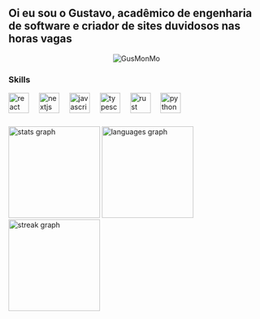 <h2 align="left">Oi eu sou o Gustavo, acadêmico de engenharia de software e criador de sites duvidosos nas horas vagas</h2>

<p align="center"> <img src="https://komarev.com/ghpvc/?username=GusMonMo&label=Profile%20views&color=0cf574&style=flat" alt="GusMonMo" /> </p>

<h3 align="left">Skills</h3>

<div align="left">
  <img src="https://cdn.jsdelivr.net/gh/devicons/devicon/icons/react/react-original.svg" height="40" alt="react logo"  />
  <img width="12" />
  <img src="https://cdn.jsdelivr.net/gh/devicons/devicon/icons/nextjs/nextjs-original.svg" height="40" alt="nextjs logo"  />
  <img width="12" />
  <img src="https://cdn.jsdelivr.net/gh/devicons/devicon/icons/javascript/javascript-original.svg" height="40" alt="javascript logo"  />
  <img width="12" />
  <img src="https://cdn.jsdelivr.net/gh/devicons/devicon/icons/typescript/typescript-original.svg" height="40" alt="typescript logo"  />
  <img width="12" />
  <img src="https://cdn.jsdelivr.net/gh/devicons/devicon/icons/rust/rust-original.svg" height="40" alt="rust logo"  />
  <img width="12" />
  <img src="https://cdn.jsdelivr.net/gh/devicons/devicon/icons/python/python-original.svg" height="40" alt="python logo"  />
</div>

###

<div align="left">
  <img src="https://github-readme-stats.vercel.app/api?username=GusMonMo&hide_title=false&hide_rank=false&show_icons=true&include_all_commits=true&count_private=true&disable_animations=false&theme=blue-green&locale=en&hide_border=false&order=1&custom_title=Stats" height="180" alt="stats graph"  />
  <img src="https://github-readme-stats.vercel.app/api/top-langs?username=GusMonMo&locale=en&hide_title=true&layout=compact&card_width=320&langs_count=2&theme=blue-green&hide_border=false&order=2" height="180" alt="languages graph"  />
  <img src="https://streak-stats.demolab.com?user=GusMonMo&locale=en&mode=daily&theme=blue-green&hide_border=false&border_radius=30&order=3" height="180" alt="streak graph"  />
</div>

###
